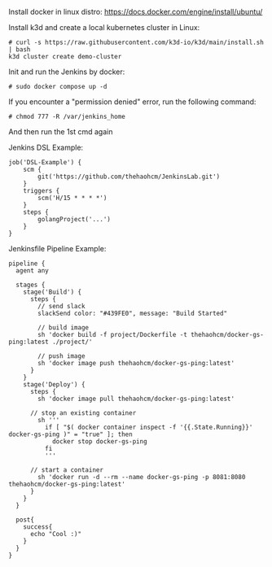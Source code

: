 Install docker in linux distro: https://docs.docker.com/engine/install/ubuntu/

Install k3d and create a local kubernetes cluster in Linux:
```
# curl -s https://raw.githubusercontent.com/k3d-io/k3d/main/install.sh | bash
k3d cluster create demo-cluster
```

Init and run the Jenkins by docker:

```# sudo docker compose up -d```

If you encounter a "permission denied" error, run the following command:

```# chmod 777 -R /var/jenkins_home```

And then run the 1st cmd again


Jenkins DSL Example:
```
job('DSL-Example') {
    scm {
        git('https://github.com/thehaohcm/JenkinsLab.git')
    }
    triggers {
        scm('H/15 * * * *')
    }
    steps {
        golangProject('...')
    }
}
```

Jenkinsfile Pipeline Example:
```
pipeline {
  agent any

  stages {
    stage('Build') {
      steps {
        // send slack
        slackSend color: "#439FE0", message: "Build Started"

        // build image
        sh 'docker build -f project/Dockerfile -t thehaohcm/docker-gs-ping:latest ./project/'

        // push image
        sh 'docker image push thehaohcm/docker-gs-ping:latest'
      }
    }
    stage('Deploy') {
      steps {
        sh 'docker image pull thehaohcm/docker-gs-ping:latest'

      // stop an existing container
        sh '''
          if [ "$( docker container inspect -f '{{.State.Running}}' docker-gs-ping )" = "true" ]; then
            docker stop docker-gs-ping
          fi
          '''

      // start a container
        sh 'docker run -d --rm --name docker-gs-ping -p 8081:8080 thehaohcm/docker-gs-ping:latest'
      }
    }
  }

  post{
    success{
      echo "Cool :)"
    }
  }
}
```
